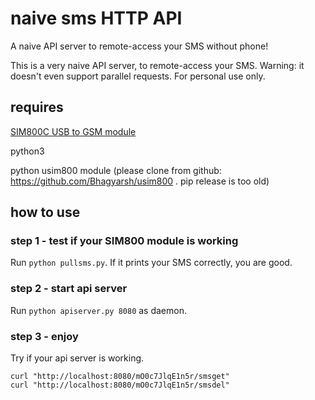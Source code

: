 # naive sms HTTP API

A naive API server to remote-access your SMS without phone!

This is a very naive API server, to remote-access your SMS. Warning: it doesn't even support parallel requests. For personal use only.

## requires

[SIM800C USB to GSM module](https://www.amazon.com/EC-Buying-Quad-Band-Integrated-Transmission/dp/B0B64X81LD/ref=sr_1_4?crid=2KW2A16T3C6R0&keywords=sim800&qid=1701559081&sprefix=sim800%2Caps%2C350&sr=8-4)

python3

python usim800 module (please clone from github: <https://github.com/Bhagyarsh/usim800> . pip release is too old)

## how to use

### step 1 - test if your SIM800 module is working

Run `python pullsms.py`. If it prints your SMS correctly, you are good.

### step 2 - start api server

Run `python apiserver.py 8080` as daemon.

### step 3 - enjoy

Try if your api server is working.

```
curl "http://localhost:8080/mO0c7JlqE1n5r/smsget"
curl "http://localhost:8080/mO0c7JlqE1n5r/smsdel"
```





